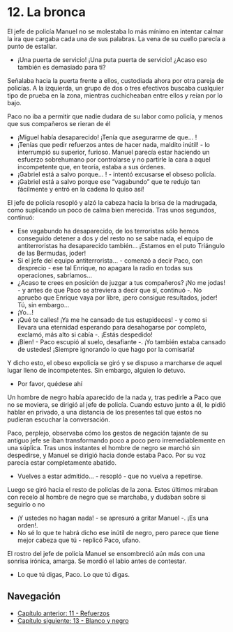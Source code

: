 # 12. La bronca

El jefe de policía Manuel no se molestaba lo más mínimo en intentar calmar la ira que cargaba cada una de sus palabras. La vena de su cuello parecía a punto de estallar.

- ¡Una puerta de servicio! ¡Una puta puerta de servicio! ¿Acaso eso también es demasiado para ti? 

Señalaba hacia la puerta frente a ellos, custodiada ahora por otra pareja de policías. A la izquierda, un grupo de dos o tres efectivos buscaba cualquier tipo de prueba en la zona, mientras cuchicheaban entre ellos y reían por lo bajo.

Paco no iba a permitir que nadie dudara de su labor como policía, y menos que sus compañeros se rieran de él

- ¡Miguel había desaparecido! ¡Tenía que asegurarme de que... !
- ¡Tenías que pedir refuerzos antes de hacer nada, maldito inútil! - lo interrumpió su superior, furioso. Manuel parecía estar haciendo un esfuerzo sobrehumano por controlarse y no partirle la cara a aquel incompetente que, en teoría, estaba a sus órdenes.
- ¡Gabriel está a salvo porque... ! - intentó excusarse el obseso policía.
- ¡Gabriel está a salvo porque ese “vagabundo” que te redujo tan fácilmente y entró en la cadena lo quiso así! 

El jefe de policía resopló y alzó la cabeza hacia la brisa de la madrugada, como suplicando un poco de calma bien merecida. Tras unos segundos, continuó:

- Ese vagabundo ha desaparecido, de los terroristas sólo hemos conseguido detener a dos y del resto no se sabe nada, el equipo de antiterroristas ha desaparecido también... ¡Estamos en el puto Triángulo de las Bermudas, joder!
- Si el jefe del equipo antiterrorista... - comenzó a decir Paco, con desprecio - ese tal Enrique, no apagara la radio en todas sus operaciones, sabríamos...
- ¿Acaso te crees en posición de juzgar a tus compañeros? ¡No me jodas! - y antes de que Paco se atreviera a decir que sí, continuó -. No apruebo que Enrique vaya por libre, ¡pero consigue resultados, joder! Tú, sin embargo...
- ¡Yo...!
- ¡Qué te calles! ¡Ya me he cansado de tus estupideces! - y como si llevara una eternidad esperando para desahogarse por completo, exclamó, más alto si cabía -. ¡Estás despedido!
- ¡Bien! - Paco escupió al suelo, desafiante -. ¡Yo también estaba cansado de ustedes! ¡Siempre ignorando lo que hago por la comisaría!

Y dicho esto, el obeso expolicía se giró y se dispuso a marcharse de aquel lugar lleno de incompetentes. Sin embargo, alguien lo detuvo.

- Por favor, quédese ahí

Un hombre de negro había aparecido de la nada y, tras pedirle a Paco que no se moviera, se dirigió al jefe de policía. Cuando estuvo junto a él, le pidió hablar en privado, a una distancia de los presentes tal que estos no pudieran escuchar la conversación.

Paco, perplejo, observaba cómo los gestos de negación tajante de su antiguo jefe se iban transformando poco a poco pero irremediablemente en una súplica. Tras unos instantes el hombre de negro se marchó sin despedirse, y Manuel se dirigió hacia donde estaba Paco. Por su voz parecía estar completamente abatido.

- Vuelves a estar admitido... - resopló - que no vuelva a repetirse.

Luego se giró hacia el resto de policías de la zona. Estos últimos miraban con recelo al hombre de negro que se marchaba, y dudaban sobre si seguirlo o no

- ¡Y ustedes no hagan nada! - se apresuró a gritar Manuel -. ¡Es una orden!.
- No sé lo que te habrá dicho ese inútil de negro, pero parece que tiene mejor cabeza que tú - replicó Paco, ufano.

El rostro del jefe de policía Manuel se ensombreció aún más con una sonrisa irónica, amarga. Se mordió el labio antes de contestar.

- Lo que tú digas, Paco. Lo que tú digas.


## Navegación

- [Capítulo anterior: 11 - Refuerzos](c11_refuerzos.md)
- [Capítulo siguiente: 13 - Blanco y negro](c13_blanco-y-negro.md)
